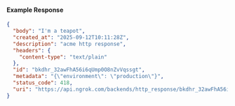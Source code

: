 <!-- Code generated for API Clients. DO NOT EDIT. -->

#### Example Response

```json
{
  "body": "I'm a teapot",
  "created_at": "2025-09-12T10:11:28Z",
  "description": "acme http response",
  "headers": {
    "content-type": "text/plain"
  },
  "id": "bkdhr_32awFhA56i6qUmp0O8nZvVqssgt",
  "metadata": "{\"environment\": \"production\"}",
  "status_code": 418,
  "uri": "https://api.ngrok.com/backends/http_response/bkdhr_32awFhA56i6qUmp0O8nZvVqssgt"
}
```
